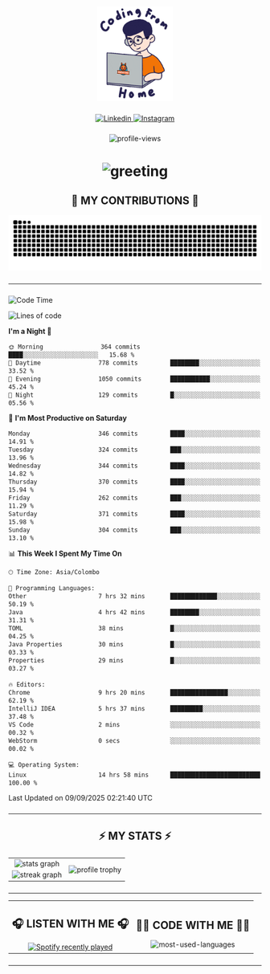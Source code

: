 <div align="center">
    <img width="150" src="./assets/top.gif" alt="top-image"/>
</div>

###    

<div align="center">
    <a href="https://www.linkedin.com/in/nureka-rodrigo/" target="_blank">
        <img src="https://user-images.githubusercontent.com/74038190/235294012-0a55e343-37ad-4b0f-924f-c8431d9d2483.gif" width="50px" alt="Linkedin"/>
    </a>
    <a href="https://www.instagram.com/nureka_rodrigo/" target="_blank">
        <img src="https://user-images.githubusercontent.com/74038190/235294013-a33e5c43-a01c-43f6-b44d-a406d8b4ab75.gif" width="50px"  alt="Instagram"/>
    </a>
</div>

###    

<div align="center">
    <img src="https://komarev.com/ghpvc/?username=nureka-rodrigo&color=blue" alt="profile-views"/>
</div> 

###    

<h1 align="center">
    <img src="https://readme-typing-svg.herokuapp.com/?font=Righteous&size=35&center=true&vCenter=true&width=500&height=70&duration=4000&lines=Hi+There!+👋;+I'm+Nureka+Rodrigo!;" alt="greeting"/>
</h1> 

###

<h2 align="center">🐍 MY CONTRIBUTIONS 🐍</h2>

<div align="center">
    <img alt="snake eating my contributions" src="https://raw.githubusercontent.com/nureka-rodrigo/nureka-rodrigo/output/github-contribution-grid-snake.svg"/>
</div> 

###

<hr/>

###

<!--START_SECTION:waka-->
![Code Time](http://img.shields.io/badge/Code%20Time-1%2C663%20hrs%208%20mins-blue)

![Lines of code](https://img.shields.io/badge/From%20Hello%20World%20I%27ve%20Written-594.7%20thousand%20lines%20of%20code-blue)

**I'm a Night 🦉** 

```text
🌞 Morning                364 commits         ████░░░░░░░░░░░░░░░░░░░░░   15.68 % 
🌆 Daytime                778 commits         ████████░░░░░░░░░░░░░░░░░   33.52 % 
🌃 Evening                1050 commits        ███████████░░░░░░░░░░░░░░   45.24 % 
🌙 Night                  129 commits         █░░░░░░░░░░░░░░░░░░░░░░░░   05.56 % 
```
📅 **I'm Most Productive on Saturday** 

```text
Monday                   346 commits         ████░░░░░░░░░░░░░░░░░░░░░   14.91 % 
Tuesday                  324 commits         ███░░░░░░░░░░░░░░░░░░░░░░   13.96 % 
Wednesday                344 commits         ████░░░░░░░░░░░░░░░░░░░░░   14.82 % 
Thursday                 370 commits         ████░░░░░░░░░░░░░░░░░░░░░   15.94 % 
Friday                   262 commits         ███░░░░░░░░░░░░░░░░░░░░░░   11.29 % 
Saturday                 371 commits         ████░░░░░░░░░░░░░░░░░░░░░   15.98 % 
Sunday                   304 commits         ███░░░░░░░░░░░░░░░░░░░░░░   13.10 % 
```


📊 **This Week I Spent My Time On** 

```text
🕑︎ Time Zone: Asia/Colombo

💬 Programming Languages: 
Other                    7 hrs 32 mins       █████████████░░░░░░░░░░░░   50.19 % 
Java                     4 hrs 42 mins       ████████░░░░░░░░░░░░░░░░░   31.31 % 
TOML                     38 mins             █░░░░░░░░░░░░░░░░░░░░░░░░   04.25 % 
Java Properties          30 mins             █░░░░░░░░░░░░░░░░░░░░░░░░   03.33 % 
Properties               29 mins             █░░░░░░░░░░░░░░░░░░░░░░░░   03.27 % 

🔥 Editors: 
Chrome                   9 hrs 20 mins       ████████████████░░░░░░░░░   62.19 % 
IntelliJ IDEA            5 hrs 37 mins       █████████░░░░░░░░░░░░░░░░   37.48 % 
VS Code                  2 mins              ░░░░░░░░░░░░░░░░░░░░░░░░░   00.32 % 
WebStorm                 0 secs              ░░░░░░░░░░░░░░░░░░░░░░░░░   00.02 % 

💻 Operating System: 
Linux                    14 hrs 58 mins      █████████████████████████   100.00 % 
```


 Last Updated on 09/09/2025 02:21:40 UTC
<!--END_SECTION:waka-->

###

<hr/>

###

<h2 align="center">⚡ MY STATS ⚡</h2>

###    

<div align="center">
    <table>
        <tr>
            <td align="center">
                <img src="https://github-readme-stats.vercel.app/api?username=nureka-rodrigo&show_icons=true&count_private=true&theme=dark" alt="stats graph"/>
            </td>
            <td rowspan="2" align="center">
                <img align="center" src="https://github-profile-trophy.vercel.app/?username=nureka-rodrigo&theme=darkhub&no-bg=true&margin-w=5&margin-h=5&column=3" alt="profile trophy" />
            </td>
        </tr>
        <tr>
            <td align="center">
                <img src="https://streak-stats.demolab.com?user=nureka-rodrigo&theme=dark" alt="streak graph"/>
            </td>
        </tr>
    </table>
</div> 

###

<hr/>

<div align="center">
    <table>
        <tr>
            <td align="center">
                <h2>🎧 LISTEN WITH ME 🎧</h2>
                <a href="https://open.spotify.com/user/zjqfkmbawszam1irs05fwxsls">
                    <img src="https://spotify-recently-played-readme.vercel.app/api?user=zjqfkmbawszam1irs05fwxsls&count=5&unique=true" alt="Spotify recently played"  />
                </a>
            </td>
            <td align="center">
                <h2>👨‍💻 CODE WITH ME 👨‍💻</h2>
                <img src="https://github-readme-stats.vercel.app/api/wakatime?username=@nureka99&theme=dark&compact=True&langs_count=10" alt="most-used-languages"/>
            </td>
        </tr>
    </table>
</div> 

###

<hr/>

